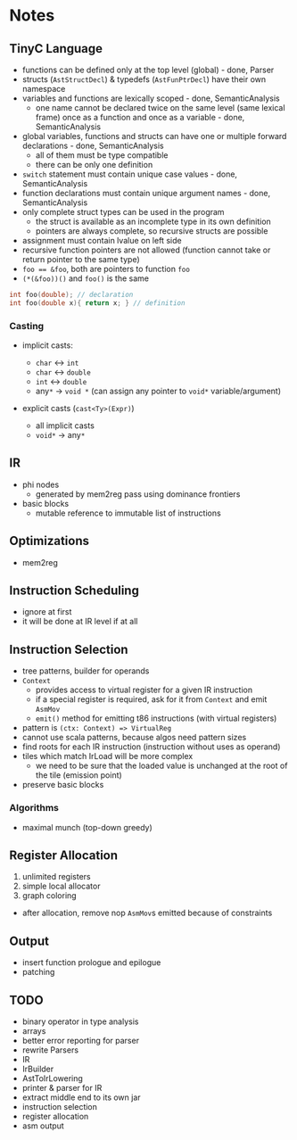 # Notes

## TinyC Language

- functions can be defined only at the top level (global) - done, Parser
- structs (`AstStructDecl`) & typedefs (`AstFunPtrDecl`) have their own namespace
- variables and functions are lexically scoped - done, SemanticAnalysis
  - one name cannot be declared twice on the same level (same lexical frame) once as a function and once as a variable - done, SemanticAnalysis
- global variables, functions and structs can have one or multiple forward declarations - done, SemanticAnalysis
  - all of them must be type compatible
  - there can be only one definition
- `switch` statement must contain unique case values - done, SemanticAnalysis
- function declarations must contain unique argument names - done, SemanticAnalysis
- only complete struct types can be used in the program
  - the struct is available as an incomplete type in its own definition
  - pointers are always complete, so recursive structs are possible
- assignment must contain lvalue on left side
- recursive function pointers are not allowed (function cannot take or return pointer to the same type)
- `foo == &foo`, both are pointers to function `foo`
- `(*(&foo))()` and `foo()` is the same

```c
int foo(double); // declaration
int foo(double x){ return x; } // definition
```

### Casting

- implicit casts:
  - `char` <-> `int`
  - `char` <-> `double`
  - `int` <-> `double`
  - any`*` -> `void *` (can assign any pointer to `void*` variable/argument)

- explicit casts (`cast<Ty>(Expr)`)
  - all implicit casts
  - `void*` -> any`*`

## IR

- phi nodes
  - generated by mem2reg pass using dominance frontiers
- basic blocks
  - mutable reference to immutable list of instructions

## Optimizations

- mem2reg

## Instruction Scheduling

- ignore at first
- it will be done at IR level if at all

## Instruction Selection

- tree patterns, builder for operands
- `Context`
  - provides access to virtual register for a given IR instruction
  - if a special register is required, ask for it from `Context` and emit `AsmMov`
  - `emit()` method for emitting t86 instructions (with virtual registers)
- pattern is `(ctx: Context) => VirtualReg`
- cannot use scala patterns, because algos need pattern sizes
- find roots for each IR instruction (instruction without uses as operand)
- tiles which match IrLoad will be more complex
  - we need to be sure that the loaded value is unchanged at the root of the tile (emission point)
- preserve basic blocks

### Algorithms

- maximal munch (top-down greedy)

## Register Allocation

1. unlimited registers
2. simple local allocator 
3. graph coloring

- after allocation, remove nop `AsmMov`s emitted because of constraints

## Output

- insert function prologue and epilogue
- patching

## TODO

- binary operator in type analysis
- arrays
- better error reporting for parser
- rewrite Parsers
- IR
- IrBuilder
- AstToIrLowering
- printer & parser for IR
- extract middle end to its own jar
- instruction selection
- register allocation
- asm output